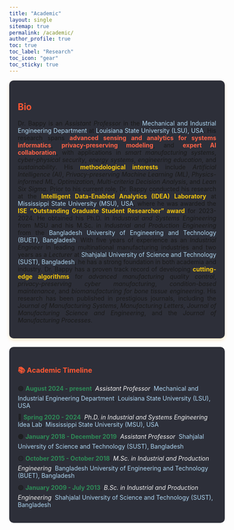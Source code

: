 ```yaml
---
title: "Academic"
layout: single
sitemap: true
permalink: /academic/
author_profile: true
toc: true
toc_label: "Research"
toc_icon: "gear"
toc_sticky: true
---
```


<!-- Bio Section with Callout -->
<div style="padding: 20px; background-color: #2D2F39; border-radius: 10px; box-shadow: 0 4px 8px rgba(255, 165, 0, 0.2); margin-bottom: 20px;">
  <h2 style="color:#ff5733;">Bio</h2>
  <p style="text-align: justify;">Dr. Bappy is an <em>Assistant Professor</em> in the <a href="https://www.lsu.edu/eng/mie/" style="color: #AED6F1; text-decoration: none;">Mechanical and Industrial Engineering Department</a> at <a href="https://www.lsu.edu/" style="color: #AED6F1; text-decoration: none;">Louisiana State University (LSU), USA</a>. His research spans <strong style="color:#FF6347;">advanced sensing and analytics for systems informatics</strong>, <strong style="color:#FF6347;">privacy-preserving modeling</strong>, and <strong style="color:#FF6347;">expert AI collaboration</strong>, with applications in <em>smart manufacturing systems</em>, <em>cyber-physical security</em>, <em>energy systems</em>, <em>engineering education</em>, and <em>sustainability</em>. His <strong style="color:#F1C40F;">methodological interests</strong> include <em>Artificial Intelligence (AI)</em>, <em>Privacy-preserving Machine Learning (ML)</em>, <em>Physics-informed ML</em>, <em>Optimization</em>, <em>Multi-criteria Decision Analysis</em>, and <em>Lean Six Sigma</em>. Prior to his current role, Dr. Bappy conducted his research at the <strong style="color:#F1C40F;">Intelligent Data-Enabled Analytics (IDEA) Laboratory</strong> at <a href="https://www.msstate.edu/" style="color: #AED6F1; text-decoration: none;">Mississippi State University (MSU), USA</a>, where he was awarded the <strong style="color:#F1C40F;">ISE “Outstanding Graduate Student Researcher” award</strong> for 2023-2024. He obtained his Ph.D. in <em>Industrial and Systems Engineering</em> from MSU and his M.Sc. in <em>Industrial and Production Engineering</em> from the <a href="https://www.buet.ac.bd/web/#/" style="color: #AED6F1; text-decoration: none;">Bangladesh University of Engineering and Technology (BUET), Bangladesh</a>. With five years of experience as an <em>Industrial Engineer</em> in leading multinational manufacturing industries and two years as a <em>Lecturer</em> at <a href="https://www.sust.edu/" style="color: #AED6F1; text-decoration: none;">Shahjalal University of Science and Technology (SUST), Bangladesh</a>, he has a strong foundation in both academia and industry. Dr. Bappy has a proven track record of developing <strong style="color:#F1C40F;">cutting-edge algorithms</strong> for <em>advanced manufacturing quality control</em>, <em>privacy-preserving cyber manufacturing</em>, <em>condition-based maintenance</em>, and <em>biomanufacturing for bone tissue engineering</em>. His research has been published in prestigious journals, including the <em>Journal of Manufacturing Systems</em>, <em>Manufacturing Letters</em>, <em>Journal of Manufacturing Science and Engineering</em>, and the <em>Journal of Manufacturing Processes</em>.</p>
</div>

<!-- Academic Timeline Section with Callout -->
<div style="padding: 20px; background-color: #2D2F39; border-radius: 10px; box-shadow: 0 4px 8px rgba(255, 255, 255, 0.2); margin-bottom: 20px;">
  <h3 style="color:#ff5733;">📚 Academic Timeline</h3>
  <ul style="list-style-type: none; padding-left: 0;">
    <li style="margin-bottom: 10px;">🟣 <strong><span style="color:#2E8B57;">August 2024 - present</span></strong>, <span style="font-style: italic; color:#F0F0F0;">Assistant Professor</span>, <a href="https://www.lsu.edu/eng/mie/" style="color: #AED6F1; text-decoration: none;">Mechanical and Industrial Engineering Department</a>, <a href="https://www.lsu.edu/" style="color: #AED6F1; text-decoration: none;">Louisiana State University (LSU), USA</a></li>
    <li style="margin-bottom: 10px;">🔵 <strong><span style="color:#2E8B57;">Spring 2020 - 2024</span></strong>, <span style="font-style: italic; color:#F0F0F0;">Ph.D. in Industrial and Systems Engineering</span>, <a href="https://www.theidealab-tian.com/" style="color: #AED6F1; text-decoration: none;">Idea Lab</a>, <a href="https://www.msstate.edu/" style="color: #AED6F1; text-decoration: none;">Mississippi State University (MSU), USA</a></li>
    <li style="margin-bottom: 10px;">🟠 <strong><span style="color:#2E8B57;">January 2018 - December 2019</span></strong>, <span style="font-style: italic; color:#F0F0F0;">Assistant Professor</span>, <a href="https://www.sust.edu/" style="color: #AED6F1; text-decoration: none;">Shahjalal University of Science and Technology (SUST), Bangladesh</a></li>
    <li style="margin-bottom: 10px;">🟡 <strong><span style="color:#2E8B57;">October 2015 - October 2018</span></strong>, <span style="font-style: italic; color:#F0F0F0;">M.Sc. in Industrial and Production Engineering</span>, <a href="https://www.buet.ac.bd/web/#/" style="color: #AED6F1; text-decoration: none;">Bangladesh University of Engineering and Technology (BUET), Bangladesh</a></li>
    <li style="margin-bottom: 10px;">🟢 <strong><span style="color:#2E8B57;">January 2009 - July 2013</span></strong>, <span style="font-style: italic; color:#F0F0F0;">B.Sc. in Industrial and Production Engineering</span>, <a href="https://www.sust.edu/" style="color: #AED6F1; text-decoration: none;">Shahjalal University of Science and Technology (SUST), Bangladesh</a></li>
  </ul>
</div>
